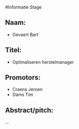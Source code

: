 #Informatie Stage

## Naam:
* Gevaert Bart

## Titel:
* Optimaliseren herstelmanager

## Promotors:
* Craens Jeroen
* Dams Tim

## Abstract/pitch:
...

